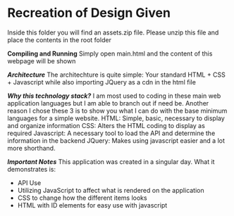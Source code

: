 # Recreation of Design Given

Inside this folder you will find an assets.zip file. Please unzip this file and place the contents in the root folder

____Compiling and Running____
Simply open main.html and the content of this webpage will be shown

_____Architecture_____
The architechture is quite simple: Your standard HTML + CSS + Javascript while also importing JQuery as a cdn in the html file

_____Why this technology stack?_____
I am most used to coding in these main web application languages but I am able to branch out if need be.
Another reason I chose these 3 is to show you what I can do with the base minimum languages for a simple website.
HTML: Simple, basic, necessary to display and organize information
CSS: Alters the HTML coding to display as required
Javascript: A necessary tool to load the API and determine the information in the backend
JQuery: Makes using javascript easier and a lot more shorthand.

_____Important Notes_____
This application was created in a singular day. What it demonstrates is:
- API Use
- Utilizing JavaScript to affect what is rendered on the application
- CSS to change how the different items looks
- HTML with ID elements for easy use with javascript
